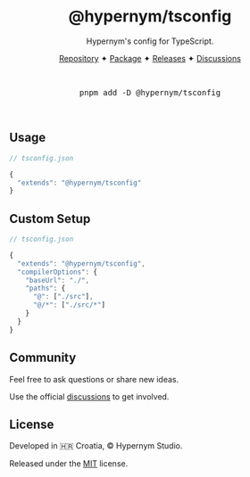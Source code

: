 <h1 align="center">@hypernym/tsconfig</h1>

<p align="center">Hypernym's config for TypeScript.</p>

<p align="center">
  <a href="https://github.com/hypernym-studio/tsconfig">Repository</a>
  <span>✦</span>
  <a href="https://www.npmjs.com/package/@hypernym/tsconfig">Package</a>
  <span>✦</span>
  <a href="https://github.com/hypernym-studio/tsconfig/releases">Releases</a>
  <span>✦</span>
  <a href="https://github.com/hypernym-studio/tsconfig/discussions">Discussions</a>
</p>

<br>

<pre align="center">pnpm add -D @hypernym/tsconfig</pre>

<br>

## Usage

```js
// tsconfig.json

{
  "extends": "@hypernym/tsconfig"
}
```

## Custom Setup

```ts
// tsconfig.json

{
  "extends": "@hypernym/tsconfig",
  "compilerOptions": {
    "baseUrl": "./",
    "paths": {
      "@": ["./src"],
      "@/*": ["./src/*"]
    }
  }
}
```

## Community

Feel free to ask questions or share new ideas.

Use the official [discussions](https://github.com/hypernym-studio/tsconfig/discussions) to get involved.

## License

Developed in 🇭🇷 Croatia, © Hypernym Studio.

Released under the [MIT](LICENSE.txt) license.
